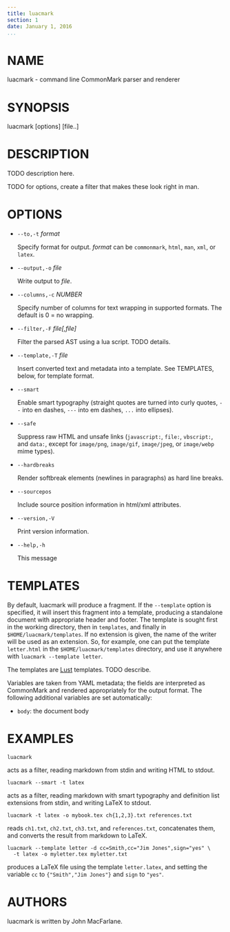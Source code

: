 ```yaml
---
title: luacmark
section: 1
date: January 1, 2016
...
```


# NAME

luacmark - command line CommonMark parser and renderer

# SYNOPSIS

luacmark [options] [file..]

# DESCRIPTION

TODO description here.

TODO for options, create a filter that makes these look right in
man.

# OPTIONS

* `--to,-t` *format*

    Specify format for output.
    *format* can be `commonmark`, `html`, `man`, `xml`, or `latex`.

* `--output,-o` *file*

    Write output to *file*.

* `--columns,-c` *NUMBER*

    Specify number of columns for text wrapping in supported
    formats.  The default is 0 = no wrapping.

* `--filter,-F` *file[,file]*

    Filter the parsed AST using a lua script.  TODO details.

* `--template,-T` *file*

    Insert converted text and metadata into a template.  See TEMPLATES,
    below, for template format.

* `--smart`

    Enable smart typography (straight quotes are turned into
    curly quotes, `--` into en dashes, `---` into em dashes,
    `...` into ellipses).

* `--safe`

    Suppress raw HTML and unsafe links (`javascript:`, `file:`,
    `vbscript:`, and `data:`, except for `image/png`, `image/gif`,
    `image/jpeg`, or `image/webp` mime types).

* `--hardbreaks`

    Render softbreak elements (newlines in paragraphs) as hard
    line breaks.

* `--sourcepos`

    Include source position information in html/xml attributes.

* `--version,-V`

    Print version information.

* `--help,-h`

    This message

# TEMPLATES

By default, luacmark will produce a fragment.  If the
`--template` option is specified, it will insert
this fragment into a template, producing a standalone document with
appropriate header and footer.  The template is
sought first in the working directory, then in
`templates`, and finally in `$HOME/luacmark/templates`. If no
extension is given, the name of the writer will be used as an
extension. So, for example, one can put the template `letter.html`
in the `$HOME/luacmark/templates` directory, and use it anywhere
with `luacmark --template letter`.

The templates are [Lust](https://github.com/weshoke/Lust) templates.
TODO describe.

Variables are taken from YAML metadata; the fields are interpreted
as CommonMark and rendered appropriately for the output format.
The following additional variables are set automatically:

* `body`: the document body

# EXAMPLES

    luacmark

acts as a filter, reading markdown from stdin and writing
HTML to stdout.

    luacmark --smart -t latex

acts as a filter, reading markdown with smart typography
and definition list extensions from stdin, and writing
LaTeX to stdout.

    luacmark -t latex -o mybook.tex ch{1,2,3}.txt references.txt

reads `ch1.txt`, `ch2.txt`, `ch3.txt`, and `references.txt`,
concatenates them, and converts the result from markdown to LaTeX.

    luacmark --template letter -d cc=Smith,cc="Jim Jones",sign="yes" \
      -t latex -o myletter.tex myletter.txt

produces a LaTeX file using the template `letter.latex`,
and setting the variable `cc` to `{"Smith","Jim Jones"}`
and `sign` to `"yes"`.

# AUTHORS

luacmark is written by John MacFarlane.

